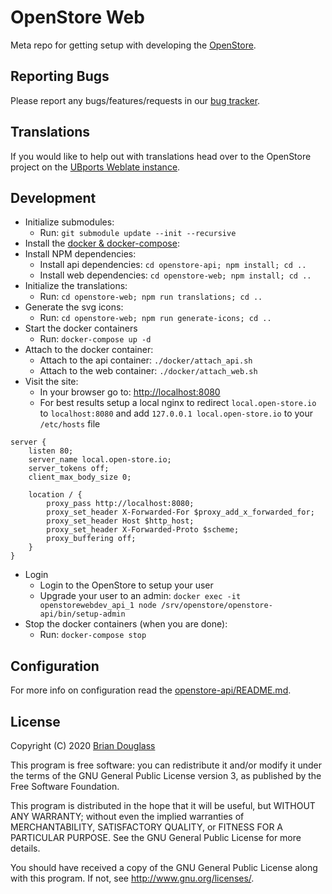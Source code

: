 # OpenStore Web

Meta repo for getting setup with developing the [OpenStore](https://open-store.io/).

## Reporting Bugs

Please report any bugs/features/requests in our [bug tracker](https://gitlab.com/theopenstore/openstore-meta/issues).

## Translations

If you would like to help out with translations head over to the OpenStore
project on the [UBports Weblate instance](https://translate.ubports.com/projects/openstore/open-storeio/).

## Development

* Initialize submodules:
  * Run: `git submodule update --init --recursive`
* Install the [docker & docker-compose](https://docs.docker.com/install/linux/docker-ce/ubuntu/):
* Install NPM dependencies:
  * Install api dependencies: `cd openstore-api; npm install; cd ..`
  * Install web dependencies: `cd openstore-web; npm install; cd ..`
* Initialize the translations:
  * Run: `cd openstore-web; npm run translations; cd ..`
* Generate the svg icons:
  * Run: `cd openstore-web; npm run generate-icons; cd ..`
* Start the docker containers
  * Run: `docker-compose up -d`
* Attach to the docker container:
  * Attach to the api container: `./docker/attach_api.sh`
  * Attach to the web container: `./docker/attach_web.sh`
* Visit the site:
  * In your browser go to: [http://localhost:8080](http://localhost:8080/)
  * For best results setup a local nginx to redirect `local.open-store.io` to `localhost:8080` and add `127.0.0.1 local.open-store.io` to your `/etc/hosts` file

```
server {
    listen 80;
    server_name local.open-store.io;
    server_tokens off;
    client_max_body_size 0;

    location / {
        proxy_pass http://localhost:8080;
        proxy_set_header X-Forwarded-For $proxy_add_x_forwarded_for;
        proxy_set_header Host $http_host;
        proxy_set_header X-Forwarded-Proto $scheme;
        proxy_buffering off;
    }
}
```

* Login
  * Login to the OpenStore to setup your user
  * Upgrade your user to an admin: `docker exec -it openstorewebdev_api_1 node /srv/openstore/openstore-api/bin/setup-admin`
* Stop the docker containers (when you are done):
  * Run: `docker-compose stop`

## Configuration

For more info on configuration read the [openstore-api/README.md](https://gitlab.com/theopenstore/openstore-api/blob/master/README.md).

## License

Copyright (C) 2020 [Brian Douglass](http://bhdouglass.com/)

This program is free software: you can redistribute it and/or modify it under the terms of the GNU General Public License version 3, as published
by the Free Software Foundation.

This program is distributed in the hope that it will be useful, but WITHOUT ANY WARRANTY; without even the implied warranties of MERCHANTABILITY, SATISFACTORY QUALITY, or FITNESS FOR A PARTICULAR PURPOSE.  See the GNU General Public License for more details.

You should have received a copy of the GNU General Public License along with this program.  If not, see <http://www.gnu.org/licenses/>.
